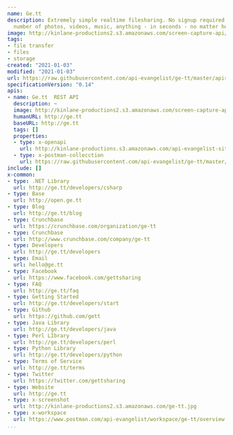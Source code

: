 ```yaml
---
name: Ge.tt
description: Extremely simple realtime filesharing. No signup required. Share any
  number of photos, videos, music, anything - in seconds - no matter how large.
image: http://kinlane-productions2.s3.amazonaws.com/screen-capture-api/1012-ge-tt.jpg
tags:
- file transfer
- files
- storage
created: "2021-01-03"
modified: "2021-01-03"
url: https://raw.githubusercontent.com/api-evangelist/ge-tt/master/apis.json
specificationVersion: "0.14"
apis:
- name: Ge.tt  REST API
  description: ~
  image: http://kinlane-productions2.s3.amazonaws.com/screen-capture-api/1012-ge-tt.jpg
  humanURL: http://ge.tt
  baseURL: http://ge.tt
  tags: []
  properties:
  - type: x-openapi
    url: http://kinlane-productions.s3.amazonaws.com/api-evangelist-site/company/openapis/ge-tt--rest-api.json
  - type: x-postman-collecction
    url: https://raw.githubusercontent.com/api-evangelist/ge-tt/master/ge-tt--rest-api-postman-collection.json
include: []
x-common:
- type: .NET Library
  url: http://ge.tt/developers/csharp
- type: Base
  url: http://open.ge.tt
- type: Blog
  url: http://ge.tt/blog
- type: Crunchbase
  url: https://crunchbase.com/organization/ge-tt
- type: Crunchbase
  url: http://www.crunchbase.com/company/ge-tt
- type: Developers
  url: http://ge.tt/developers
- type: Email
  url: hello@ge.tt
- type: Facebook
  url: https://www.facebook.com/gettsharing
- type: FAQ
  url: http://ge.tt/faq
- type: Getting Started
  url: http://ge.tt/developers/start
- type: Github
  url: https://github.com/gett
- type: Java Library
  url: http://ge.tt/developers/java
- type: Perl LIbrary
  url: http://ge.tt/developers/perl
- type: Python Library
  url: http://ge.tt/developers/python
- type: Terms of Service
  url: http://ge.tt/terms
- type: Twitter
  url: https://twitter.com/gettsharing
- type: Website
  url: http://ge.tt
- type: x-screenshot
  url: http://kinlane-productions2.s3.amazonaws.com/ge-tt.jpg
- type: x-workspace
  url: https://www.postman.com/api-evangelist/workspace/ge-tt/overview
...
```

